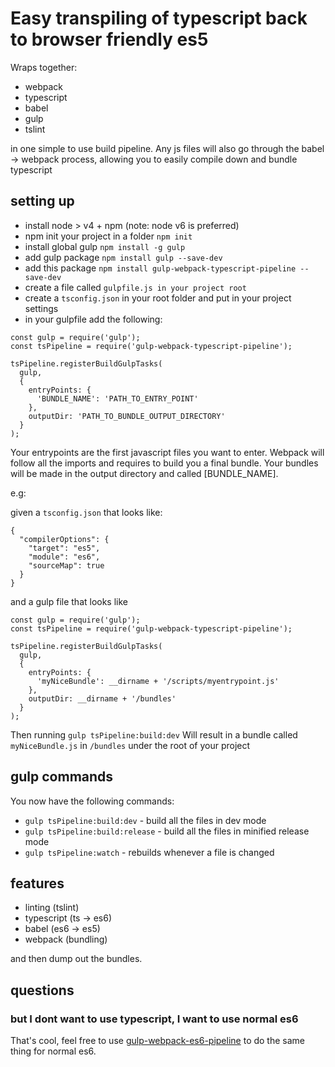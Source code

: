 # Easy transpiling of typescript back to browser friendly es5

Wraps together:

* webpack
* typescript
* babel
* gulp
* tslint

in one simple to use build pipeline. Any js files will also go through the babel -> webpack process, allowing you 
to easily compile down and bundle typescript

## setting up

* install node > v4 + npm (note: node v6 is preferred)
* npm init your project in a folder `npm init`
* install global gulp `npm install -g gulp`
* add gulp package `npm install gulp --save-dev`
* add this package `npm install gulp-webpack-typescript-pipeline --save-dev`
* create a file called `gulpfile.js in your project root`
* create a `tsconfig.json` in your root folder and put in your project settings
* in your gulpfile add the following:

```
const gulp = require('gulp');
const tsPipeline = require('gulp-webpack-typescript-pipeline');

tsPipeline.registerBuildGulpTasks(
  gulp,
  {
    entryPoints: {
      'BUNDLE_NAME': 'PATH_TO_ENTRY_POINT'
    },
    outputDir: 'PATH_TO_BUNDLE_OUTPUT_DIRECTORY'
  }
);

```

Your entrypoints are the first javascript files you want to enter. Webpack will
follow all the imports and requires to build you a final bundle.
Your bundles will be made in the output directory and called [BUNDLE_NAME].

e.g:

given a `tsconfig.json` that looks like:

```
{
  "compilerOptions": {
    "target": "es5",
    "module": "es6",
    "sourceMap": true
  }
}
```
and a gulp file that looks like

```
const gulp = require('gulp');
const tsPipeline = require('gulp-webpack-typescript-pipeline');

tsPipeline.registerBuildGulpTasks(
  gulp,
  {
    entryPoints: {
      'myNiceBundle': __dirname + '/scripts/myentrypoint.js'
    },
    outputDir: __dirname + '/bundles'
  }
);
```

Then running `gulp tsPipeline:build:dev` Will result in a bundle called `myNiceBundle.js` in `/bundles` under the root of your project

## gulp commands

You now have the following commands:

* `gulp tsPipeline:build:dev` - build all the files in dev mode
* `gulp tsPipeline:build:release` - build all the files in minified release mode
* `gulp tsPipeline:watch` - rebuilds whenever a file is changed

## features

* linting (tslint)
* typescript (ts -> es6)
* babel (es6 -> es5)
* webpack (bundling)

and then dump out the bundles.

## questions

### but I dont want to use typescript, I want to use normal es6

That's cool, feel free to use [gulp-webpack-es6-pipeline](https://github.com/stevejhiggs/gulp-webpack-es6-pipeline)
to do the same thing for normal es6.
